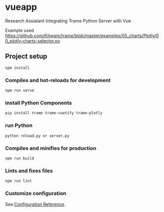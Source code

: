 # vueapp

Research Assiatant 
Integrating Trame Python Server with Vue

Example used https://github.com/Kitware/trame/blob/master/examples/05_charts/Plotly/00_plotly-charts-selector.py

## Project setup
```
npm install
```

### Compiles and hot-reloads for development
```
npm run serve
```

### install Python Components
```
pip install trame trame-vuetify trame-plotly
```
### run Python 
```
python reload.py or server.py
```

### Compiles and minifies for production
```
npm run build
```

### Lints and fixes files
```
npm run lint
```

### Customize configuration
See [Configuration Reference](https://cli.vuejs.org/config/).
